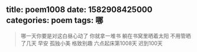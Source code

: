 title: poem1008
date: 1582908425000
categories: poem
tags: 哪
---
> 哪一天你要是对这白昼心动了
你就拿一堆书
躺在书窝里晒着太阳
不用管晒了几天
早安
孤独小美
格致别趣
六点起床第1008天 迟到100天